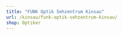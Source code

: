 ```yaml
---
title: "FUNK Optik Sehzentrum Kinsau"
url: /kinsau/funk-optik-sehzentrum-kinsau/
shop: Optiker
---
```

